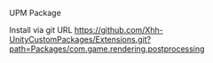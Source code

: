 UPM Package

Install via git URL
https://github.com/Xhh-UnityCustomPackages/Extensions.git?path=Packages/com.game.rendering.postprocessing